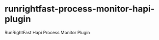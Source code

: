runrightfast-process-monitor-hapi-plugin
========================================

RunRightFast Hapi Process Monitor Plugin
